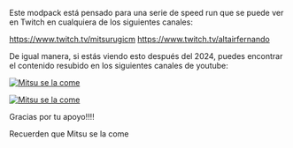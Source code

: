 Este modpack está pensado para una serie de speed run que se puede ver en Twitch en cualquiera de los siguientes canales:

https://www.twitch.tv/mitsurugicm
https://www.twitch.tv/altairfernando

De igual manera, si estás viendo esto después del 2024, puedes encontrar el contenido resubido en los siguientes canales de youtube:

<a href="https://www.youtube.com/@MitsurugiCM"><img src="https://www.google.com/imgres?q=mitsurugicm&imgurl=https%3A%2F%2Fstatic-cdn.jtvnw.net%2Fjtv_user_pictures%2Fb18581ad-9a6f-4b24-95fd-09cd1e1c44ce-profile_image-300x300.png&imgrefurl=https%3A%2F%2Fwww.twitch.tv%2Fmitsurugicm&docid=NCku_8oVz5YeVM&tbnid=OZgyFxS-JSs7GM&vet=12ahUKEwi5y_XoxeaFAxWp5MkDHYPnBcEQM3oECBwQAA..i&w=300&h=300&hcb=2&itg=1&ved=2ahUKEwi5y_XoxeaFAxWp5MkDHYPnBcEQM3oECBwQAA" alt="Mitsu se la come"></a>

<a href="https://www.youtube.com/channel/UC2EpEjMF_hy_WU60NSQXFxg"><img src="https://pbs.twimg.com/profile_images/1745620758104006656/9NyVSFY0_400x400.png" alt="Mitsu se la come"></a>

Gracias por tu apoyo!!!!

Recuerden que Mitsu se la come
